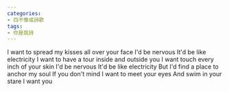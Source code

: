 ```yaml
---
categories:
- 四不像或詩歌
tags:
- 你是我詩
---
```


I want to spread my kisses all over your face
I'd be nervous
It'd be like electricity
I want to have a tour inside and outside you
I want touch every inch of your skin
I'd be nervous
It'd be like electricity
But I'd find a place to anchor my soul
If you don't mind
I want to meet your eyes
And swim in your stare
I want you
